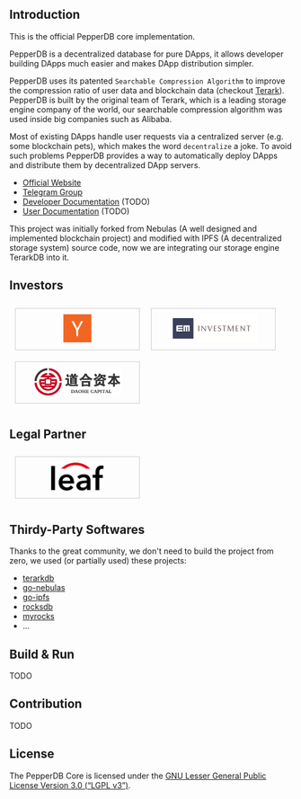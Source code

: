 ## Introduction

This is the official PepperDB core implementation.

PepperDB is a decentralized database for pure DApps, it allows developer building DApps much easier and makes DApp distribution simpler.

PepperDB uses its patented `Searchable Compression Algorithm` to improve the compression ratio of user data and blockchain data (checkout [Terark](http://www.terark.com)). PepperDB is built by the original team of Terark, which is a leading storage engine company of the world, our searchable compression algorithm was used inside big companies such as Alibaba.

Most of existing DApps handle user requests via a centralized server (e.g. some blockchain pets), which makes the word `decentralize` a joke. To avoid such problems PepperDB provides a way to automatically deploy DApps and distribute them by decentralized DApp servers.


- [Official Website](http://www.pepperdb.org)
- [Telegram Group](https://t.me/real_pepperdb_community)
- [Developer Documentation](#) (TODO)
- [User Documentation](#) (TODO)

This project was initially forked from Nebulas (A well designed and implemented blockchain project) and modified with IPFS (A decentralized storage system) source code, now we are integrating our storage engine TerarkDB into it.

## Investors

<div style="text-align: center; display: inline-block;">
	<div style="border: #CCC solid 1px; padding: 10px; font-weight: bold; margin: 10px; width: 200px; float: left; display: inline-block;">
		<div style="text-align: center"><img height="50" src="docs/images/y-combinator.png"/></div>
	</div>
	<div style="border: #CCC solid 1px; padding: 10px; font-weight: bold; margin: 10px; width: 200px; float: left; display: inline-block;">
		<div style="text-align: center"><img height="50" src="docs/images/em.png"/></div>
	</div>
	<div style="border: #CCC solid 1px; padding: 10px; font-weight: bold; margin: 10px; width: 200px; float: left; display: inline-block;">
		<div style="text-align: center"><img height="50" src="docs/images/daohe.png"/></div>
	</div>
</div>


## Legal Partner
<div style="text-align: center; display: inline-block;">
	<div style="border: #CCC solid 1px; padding: 10px; font-weight: bold; margin: 10px; width: 200px; float: left; display: inline-block;">
		<div style="text-align: center"><img height="50" src="docs/images/leaf.svg"/></div>
	</div>
</div>



## Thirdy-Party Softwares

Thanks to the great community, we don't need to build the project from zero, we used (or partially used) these projects:

- [terarkdb](https://github.com/terark/terarkdb)
- [go-nebulas](https://github.com/nebulasio/go-nebulas)
- [go-ipfs](https://github.com/ipfs/go-ipfs)
- [rocksdb](https://github.com/facebook/rocksdb)
- [myrocks](https://github.com/facebook/mysql-5.6)
- ...


## Build & Run 
TODO


## Contribution
TODO

## License
The PepperDB Core is licensed under the [GNU Lesser General Public License Version 3.0 (“LGPL v3”)](https://www.gnu.org/licenses/lgpl-3.0.en.html).

